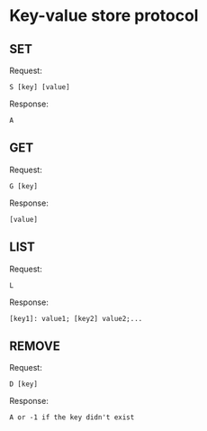 # Key-value store protocol

## SET

Request:

	S [key] [value]

Response:
 
	A

## GET

Request:

	G [key]

Response:

	[value]

## LIST

Request:

	L

Response:

	[key1]: value1; [key2] value2;...


## REMOVE

Request:

	D [key]

Response:

	A or -1 if the key didn't exist

